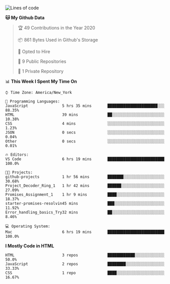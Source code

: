 <!--START_SECTION:waka-->
![Lines of code](https://img.shields.io/badge/From%20Hello%20World%20I%27ve%20Written-16630%20lines%20of%20code-blue)

**🐱 My Github Data** 

> 🏆 49 Contributions in the Year 2020
 > 
> 📦 861 Bytes Used in Github's Storage 
 > 
> 💼 Opted to Hire
 > 
> 📜 9 Public Repositories 
 > 
> 🔑 1 Private Repository 
 > 
📊 **This Week I Spent My Time On** 

```text
⌚︎ Time Zone: America/New_York

💬 Programming Languages: 
JavaScript               5 hrs 35 mins       ██████████████████████░░░   88.35% 
HTML                     39 mins             ██░░░░░░░░░░░░░░░░░░░░░░░   10.38% 
CSS                      4 mins              ░░░░░░░░░░░░░░░░░░░░░░░░░   1.23% 
JSON                     0 secs              ░░░░░░░░░░░░░░░░░░░░░░░░░   0.04% 
Other                    0 secs              ░░░░░░░░░░░░░░░░░░░░░░░░░   0.01%

🔥 Editors: 
VS Code                  6 hrs 19 mins       █████████████████████████   100.0%

🐱‍💻 Projects: 
github-projects          1 hr 56 mins        ███████░░░░░░░░░░░░░░░░░░   30.68% 
Project_Decoder_Ring_1   1 hr 42 mins        ██████░░░░░░░░░░░░░░░░░░░   27.09% 
Promises_Assignment_1    1 hr 9 mins         ████░░░░░░░░░░░░░░░░░░░░░   18.37% 
starter-promises-resolvin45 mins             ███░░░░░░░░░░░░░░░░░░░░░░   11.92% 
Error_handling_basics_Try32 mins             ██░░░░░░░░░░░░░░░░░░░░░░░   8.46%

💻 Operating System: 
Mac                      6 hrs 19 mins       █████████████████████████   100.0%

```

**I Mostly Code in HTML** 

```text
HTML                     3 repos             ████████████░░░░░░░░░░░░░   50.0% 
JavaScript               2 repos             ████████░░░░░░░░░░░░░░░░░   33.33% 
CSS                      1 repo              ████░░░░░░░░░░░░░░░░░░░░░   16.67%

```



<!--END_SECTION:waka-->

